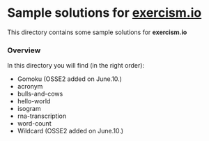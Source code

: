 # Sample solutions for [exercism.io](http://exercism.io/)

This directory contains some sample solutions for **exercism.io**

### Overview 

In this directory you will find (in the right order):
* Gomoku  (OSSE2 added on June.10.)
* acronym
* bulls-and-cows
* hello-world
* isogram
* rna-transcription
* word-count
* Wildcard  (OSSE2 added on June.10.)
